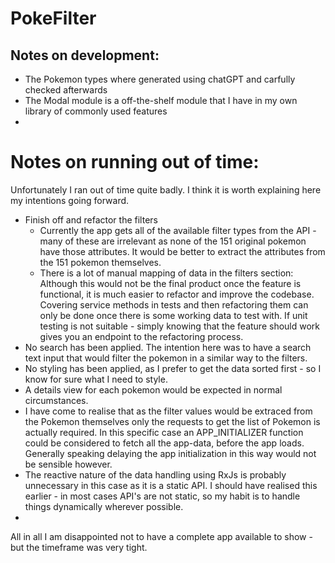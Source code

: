 # PokeFilter

## Notes on development:

 - The Pokemon types where generated using chatGPT and carfully checked afterwards
 - The Modal module is a off-the-shelf module that I have in my own library of commonly used features
 - 


# Notes on running out of time:
Unfortunately I ran out of time quite badly. I think it is worth explaining here my intentions going forward.
 - Finish off and refactor the filters
   - Currently the app gets all of the available filter types from the API - many of these are irrelevant as none of the 151 original pokemon have those attributes. It would be better to extract the attributes from the 151 pokemon themselves.
   - There is a lot of manual mapping of data in the filters section: Although this would not be the final product once the feature is functional, it is much easier to refactor and improve the codebase. Covering service methods in tests and then refactoring them can only be done once there is some working data to test with. If unit testing is not suitable - simply knowing that the feature should work gives you an endpoint to the refactoring process.
 - No search has been applied. The intention here was to have a search text input that would filter the pokemon in a similar way to the filters.
 - No styling has been applied, as I prefer to get the data sorted first - so I know for sure what I need to style.
 - A details view for each pokemon would be expected in normal circumstances.
 - I have come to realise that as the filter values would be extraced from the Pokemon themselves only the requests to get the list of Pokemon is actually required. In this specific case an APP_INITIALIZER function could be considered to fetch all the app-data, before the app loads. Generally speaking delaying the app initialization in this way would not be sensible however.
 - The reactive nature of the data handling using RxJs is probably unnecessary in this case as it is a static API. I should have realised this earlier - in most cases API's are not static, so my habit is to handle things dynamically wherever possible.
 - 
All in all I am disappointed not to have a complete app available to show - but the timeframe was very tight.
